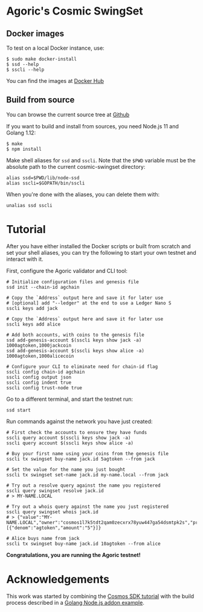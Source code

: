 # Agoric's Cosmic SwingSet

## Docker images

To test on a local Docker instance, use:

```
$ sudo make docker-install
$ ssd --help
$ sscli --help
```

You can find the images at [Docker Hub](https://cloud.docker.com/u/agoric/repository/docker/agoric/cosmic-swingset)

## Build from source

You can browse the current source tree at [Github](https://github.com/Agoric/cosmic-swingset)

If you want to build and install from sources, you need Node.js 11 and Golang 1.12:

```
$ make
$ npm install
```

Make shell aliases for `ssd` and `sscli`.  Note that the `$PWD` variable must be the absolute path to the current cosmic-swingset directory:

```
alias ssd=$PWD/lib/node-ssd
alias sscli=$GOPATH/bin/sscli
```

When you're done with the aliases, you can delete them with:
```
unalias ssd sscli
```

# Tutorial

After you have either installed the Docker scripts or built from scratch and set your shell aliases, you can try the following to start your own testnet and interact with it.

First, configure the Agoric validator and CLI tool:

```
# Initialize configuration files and genesis file
ssd init --chain-id agchain

# Copy the `Address` output here and save it for later use 
# [optional] add "--ledger" at the end to use a Ledger Nano S 
sscli keys add jack

# Copy the `Address` output here and save it for later use
sscli keys add alice

# Add both accounts, with coins to the genesis file
ssd add-genesis-account $(sscli keys show jack -a) 1000agtoken,1000jackcoin
ssd add-genesis-account $(sscli keys show alice -a) 1000agtoken,1000alicecoin

# Configure your CLI to eliminate need for chain-id flag
sscli config chain-id agchain
sscli config output json
sscli config indent true
sscli config trust-node true
```

Go to a different terminal, and start the testnet run:
```
ssd start
```

Run commands against the network you have just created:
```
# First check the accounts to ensure they have funds
sscli query account $(sscli keys show jack -a) 
sscli query account $(sscli keys show alice -a) 

# Buy your first name using your coins from the genesis file
sscli tx swingset buy-name jack.id 5agtoken --from jack 

# Set the value for the name you just bought
sscli tx swingset set-name jack.id my-name.local --from jack 

# Try out a resolve query against the name you registered
sscli query swingset resolve jack.id
# > MY-NAME.LOCAL

# Try out a whois query against the name you just registered
sscli query swingset whois jack.id
# > {"value":"MY-NAME.LOCAL","owner":"cosmos1l7k5tdt2qam0zecxrx78yuw447ga54dsmtpk2s","price":[{"denom":"agtoken","amount":"5"}]}

# Alice buys name from jack
sscli tx swingset buy-name jack.id 10agtoken --from alice 
```

**Congratulations, you are running the Agoric testnet!**

# Acknowledgements

This work was started by combining the [Cosmos SDK tutorial](https://cosmos.network/docs/tutorial/) with the build process described in a [Golang Node.js addon example](https://github.com/BuildingXwithJS/node-blackfriday-example).

